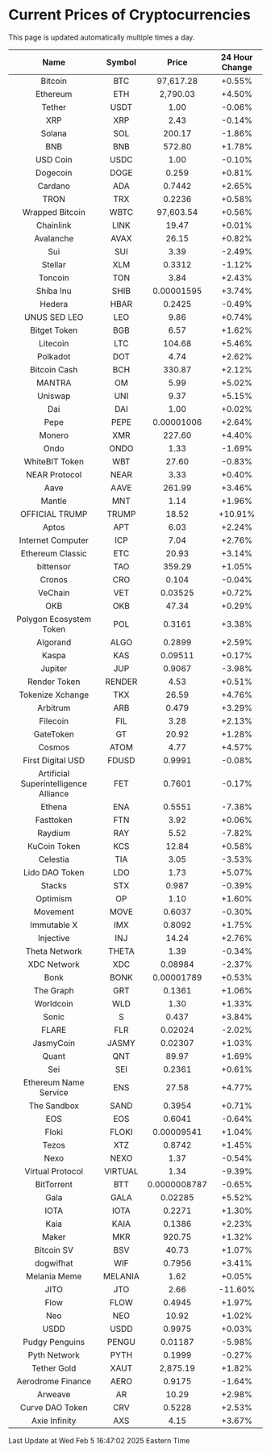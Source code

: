 # Current Prices of Cryptocurrencies
This page is updated automatically multiple times a day.

| Name | Symbol | Price | 24 Hour Change |
| :---: |:---:| :---: | :---: |
| Bitcoin | BTC | 97,617.28 | +0.55% |
| Ethereum | ETH | 2,790.03 | +4.50% |
| Tether | USDT | 1.00 | -0.06% |
| XRP | XRP | 2.43 | -0.14% |
| Solana | SOL | 200.17 | -1.86% |
| BNB | BNB | 572.80 | +1.78% |
| USD Coin | USDC | 1.00 | -0.10% |
| Dogecoin | DOGE | 0.259 | +0.81% |
| Cardano | ADA | 0.7442 | +2.65% |
| TRON | TRX | 0.2236 | +0.58% |
| Wrapped Bitcoin | WBTC | 97,603.54 | +0.56% |
| Chainlink | LINK | 19.47 | +0.01% |
| Avalanche | AVAX | 26.15 | +0.82% |
| Sui | SUI | 3.39 | -2.49% |
| Stellar | XLM | 0.3312 | -1.12% |
| Toncoin | TON | 3.84 | +2.43% |
| Shiba Inu | SHIB | 0.00001595 | +3.74% |
| Hedera | HBAR | 0.2425 | -0.49% |
| UNUS SED LEO | LEO | 9.86 | +0.74% |
| Bitget Token | BGB | 6.57 | +1.62% |
| Litecoin | LTC | 104.68 | +5.46% |
| Polkadot | DOT | 4.74 | +2.62% |
| Bitcoin Cash | BCH | 330.87 | +2.12% |
| MANTRA | OM | 5.99 | +5.02% |
| Uniswap | UNI | 9.37 | +5.15% |
| Dai | DAI | 1.00 | +0.02% |
| Pepe | PEPE | 0.00001006 | +2.64% |
| Monero | XMR | 227.60 | +4.40% |
| Ondo | ONDO | 1.33 | -1.69% |
| WhiteBIT Token | WBT | 27.60 | -0.83% |
| NEAR Protocol | NEAR | 3.33 | +0.40% |
| Aave | AAVE | 261.99 | +3.46% |
| Mantle | MNT | 1.14 | +1.96% |
| OFFICIAL TRUMP | TRUMP | 18.52 | +10.91% |
| Aptos | APT | 6.03 | +2.24% |
| Internet Computer | ICP | 7.04 | +2.76% |
| Ethereum Classic | ETC | 20.93 | +3.14% |
| bittensor | TAO | 359.29 | +1.05% |
| Cronos | CRO | 0.104 | -0.04% |
| VeChain | VET | 0.03525 | +0.72% |
| OKB | OKB | 47.34 | +0.29% |
| Polygon Ecosystem Token | POL | 0.3161 | +3.38% |
| Algorand | ALGO | 0.2899 | +2.59% |
| Kaspa | KAS | 0.09511 | +0.17% |
| Jupiter | JUP | 0.9067 | -3.98% |
| Render Token | RENDER | 4.53 | +0.51% |
| Tokenize Xchange | TKX | 26.59 | +4.76% |
| Arbitrum | ARB | 0.479 | +3.29% |
| Filecoin | FIL | 3.28 | +2.13% |
| GateToken | GT | 20.92 | +1.28% |
| Cosmos | ATOM | 4.77 | +4.57% |
| First Digital USD | FDUSD | 0.9991 | -0.08% |
| Artificial Superintelligence Alliance | FET | 0.7601 | -0.17% |
| Ethena | ENA | 0.5551 | -7.38% |
| Fasttoken | FTN | 3.92 | +0.06% |
| Raydium | RAY | 5.52 | -7.82% |
| KuCoin Token | KCS | 12.84 | +0.58% |
| Celestia | TIA | 3.05 | -3.53% |
| Lido DAO Token | LDO | 1.73 | +5.07% |
| Stacks | STX | 0.987 | -0.39% |
| Optimism | OP | 1.10 | +1.60% |
| Movement | MOVE | 0.6037 | -0.30% |
| Immutable X | IMX | 0.8092 | +1.75% |
| Injective | INJ | 14.24 | +2.76% |
| Theta Network | THETA | 1.39 | -0.34% |
| XDC Network | XDC | 0.08984 | -2.37% |
| Bonk | BONK | 0.00001789 | +0.53% |
| The Graph | GRT | 0.1361 | +1.06% |
| Worldcoin | WLD | 1.30 | +1.33% |
| Sonic | S | 0.437 | +3.84% |
| FLARE | FLR | 0.02024 | -2.02% |
| JasmyCoin | JASMY | 0.02307 | +1.03% |
| Quant | QNT | 89.97 | +1.69% |
| Sei | SEI | 0.2361 | +0.61% |
| Ethereum Name Service | ENS | 27.58 | +4.77% |
| The Sandbox | SAND | 0.3954 | +0.71% |
| EOS | EOS | 0.6041 | -0.64% |
| Floki | FLOKI | 0.00009541 | +1.04% |
| Tezos | XTZ | 0.8742 | +1.45% |
| Nexo | NEXO | 1.37 | -0.54% |
| Virtual Protocol | VIRTUAL | 1.34 | -9.39% |
| BitTorrent | BTT | 0.0000008787 | -0.65% |
| Gala | GALA | 0.02285 | +5.52% |
| IOTA | IOTA | 0.2271 | +1.30% |
| Kaia | KAIA | 0.1386 | +2.23% |
| Maker | MKR | 920.75 | +1.32% |
| Bitcoin SV | BSV | 40.73 | +1.07% |
| dogwifhat | WIF | 0.7956 | +3.41% |
| Melania Meme | MELANIA | 1.62 | +0.05% |
| JITO | JTO | 2.66 | -11.60% |
| Flow | FLOW | 0.4945 | +1.97% |
| Neo | NEO | 10.92 | +1.02% |
| USDD | USDD | 0.9975 | +0.03% |
| Pudgy Penguins | PENGU | 0.01187 | -5.98% |
| Pyth Network | PYTH | 0.1999 | -0.27% |
| Tether Gold | XAUT | 2,875.19 | +1.82% |
| Aerodrome Finance | AERO | 0.9175 | -1.64% |
| Arweave | AR | 10.29 | +2.98% |
| Curve DAO Token | CRV | 0.5228 | +2.53% |
| Axie Infinity | AXS | 4.15 | +3.67% |

Last Update at Wed Feb  5 16:47:02 2025 Eastern Time